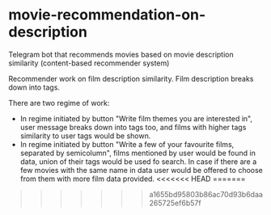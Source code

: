 # movie-recommendation-on-description
Telegram bot that recommends movies based on movie description similarity (content-based recommender system)

Recommender work on film description similarity. Film description breaks down into tags.

There are two regime of work:
- In regime initiated by button "Write film themes you are interested in", user message breaks down into tags too, 
and films with higher tags similarity to user tags would be shown.
- In regime initiated by button "Write a few of your favourite films, separated by semicolumn", films mentioned by user
would be found in data, union of their tags would be used fo search. In case if there are a few movies with the same name in data 
user would be offered to choose from them with more film data provided.
<<<<<<< HEAD
=======


>>>>>>> a1655bd95803b86ac70d93b6daa265725ef6b57f
